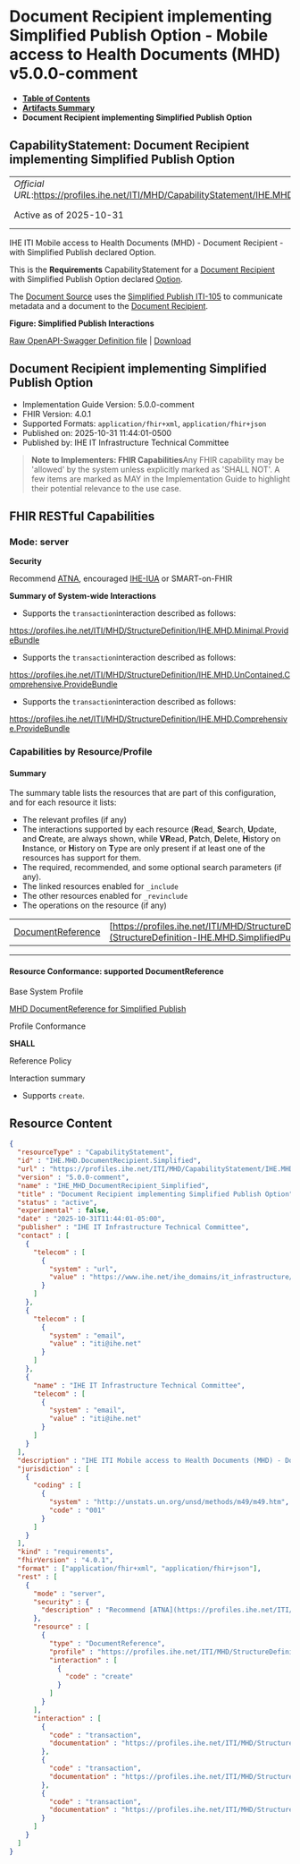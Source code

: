 # Document Recipient implementing Simplified Publish Option - Mobile access to Health Documents (MHD) v5.0.0-comment

* [**Table of Contents**](toc.md)
* [**Artifacts Summary**](artifacts.md)
* **Document Recipient implementing Simplified Publish Option**

## CapabilityStatement: Document Recipient implementing Simplified Publish Option 

| | |
| :--- | :--- |
| *Official URL*:https://profiles.ihe.net/ITI/MHD/CapabilityStatement/IHE.MHD.DocumentRecipient.Simplified | *Version*:5.0.0-comment |
| Active as of 2025-10-31 | *Computable Name*:IHE_MHD_DocumentRecipient_Simplified |

 
IHE ITI Mobile access to Health Documents (MHD) - Document Recipient - with Simplified Publish declared Option. 

This is the **Requirements** CapabilityStatement for a [Document Recipient](1331_actors_and_transactions.md#133113-document-recipient) with Simplified Publish Option declared [Option](1332_actor_options.md).

The [Document Source](1331_actors_and_transactions.md#133111-document-source) uses the [Simplified Publish ITI-105](ITI-105.md) to communicate metadata and a document to the [Document Recipient](1331_actors_and_transactions.md#133113-document-recipient).

**Figure: Simplified Publish Interactions**

 [Raw OpenAPI-Swagger Definition file](IHE.MHD.DocumentRecipient.Simplified.openapi.json) | [Download](IHE.MHD.DocumentRecipient.Simplified.openapi.json) 

## Document Recipient implementing Simplified Publish Option

* Implementation Guide Version: 5.0.0-comment 
* FHIR Version: 4.0.1 
* Supported Formats: `application/fhir+xml`, `application/fhir+json`
* Published on: 2025-10-31 11:44:01-0500 
* Published by: IHE IT Infrastructure Technical Committee 

> **Note to Implementers: FHIR Capabilities**Any FHIR capability may be 'allowed' by the system unless explicitly marked as 'SHALL NOT'. A few items are marked as MAY in the Implementation Guide to highlight their potential relevance to the use case.

## FHIR RESTful Capabilities

### Mode: server

**Security**

> 

Recommend [ATNA](https://profiles.ihe.net/ITI/TF/Volume1/ch-9.html), encouraged [IHE-IUA](https://profiles.ihe.net/ITI/IUA/index.html) or SMART-on-FHIR


**Summary of System-wide Interactions**

* Supports the `transaction`interaction described as follows:

https://profiles.ihe.net/ITI/MHD/StructureDefinition/IHE.MHD.Minimal.ProvideBundle


* Supports the `transaction`interaction described as follows:

https://profiles.ihe.net/ITI/MHD/StructureDefinition/IHE.MHD.UnContained.Comprehensive.ProvideBundle


* Supports the `transaction`interaction described as follows:

https://profiles.ihe.net/ITI/MHD/StructureDefinition/IHE.MHD.Comprehensive.ProvideBundle


### Capabilities by Resource/Profile

#### Summary

The summary table lists the resources that are part of this configuration, and for each resource it lists:

* The relevant profiles (if any)
* The interactions supported by each resource (**R**ead, **S**earch, **U**pdate, and **C**reate, are always shown, while **VR**ead, **P**atch, **D**elete, **H**istory on **I**nstance, or **H**istory on **T**ype are only present if at least one of the resources has support for them.
* The required, recommended, and some optional search parameters (if any).
* The linked resources enabled for `_include`
* The other resources enabled for `_revinclude`
* The operations on the resource (if any)

| | | | | | | | | | |
| :--- | :--- | :--- | :--- | :--- | :--- | :--- | :--- | :--- | :--- |
| [DocumentReference](#DocumentReference1-1) | [https://profiles.ihe.net/ITI/MHD/StructureDefinition/IHE.MHD.SimplifiedPublish.DocumentReference](StructureDefinition-IHE.MHD.SimplifiedPublish.DocumentReference.md) |  |  |  | y |  |  |  |  |

-------

#### Resource Conformance: supported DocumentReference

Base System Profile

[MHD DocumentReference for Simplified Publish](StructureDefinition-IHE.MHD.SimplifiedPublish.DocumentReference.md)

Profile Conformance

**SHALL**

Reference Policy

Interaction summary

* Supports `create`.



## Resource Content

```json
{
  "resourceType" : "CapabilityStatement",
  "id" : "IHE.MHD.DocumentRecipient.Simplified",
  "url" : "https://profiles.ihe.net/ITI/MHD/CapabilityStatement/IHE.MHD.DocumentRecipient.Simplified",
  "version" : "5.0.0-comment",
  "name" : "IHE_MHD_DocumentRecipient_Simplified",
  "title" : "Document Recipient implementing Simplified Publish Option",
  "status" : "active",
  "experimental" : false,
  "date" : "2025-10-31T11:44:01-05:00",
  "publisher" : "IHE IT Infrastructure Technical Committee",
  "contact" : [
    {
      "telecom" : [
        {
          "system" : "url",
          "value" : "https://www.ihe.net/ihe_domains/it_infrastructure/"
        }
      ]
    },
    {
      "telecom" : [
        {
          "system" : "email",
          "value" : "iti@ihe.net"
        }
      ]
    },
    {
      "name" : "IHE IT Infrastructure Technical Committee",
      "telecom" : [
        {
          "system" : "email",
          "value" : "iti@ihe.net"
        }
      ]
    }
  ],
  "description" : "IHE ITI Mobile access to Health Documents (MHD) - Document Recipient - with Simplified Publish declared Option.",
  "jurisdiction" : [
    {
      "coding" : [
        {
          "system" : "http://unstats.un.org/unsd/methods/m49/m49.htm",
          "code" : "001"
        }
      ]
    }
  ],
  "kind" : "requirements",
  "fhirVersion" : "4.0.1",
  "format" : ["application/fhir+xml", "application/fhir+json"],
  "rest" : [
    {
      "mode" : "server",
      "security" : {
        "description" : "Recommend [ATNA](https://profiles.ihe.net/ITI/TF/Volume1/ch-9.html), encouraged [IHE-IUA](https://profiles.ihe.net/ITI/IUA/index.html) or SMART-on-FHIR"
      },
      "resource" : [
        {
          "type" : "DocumentReference",
          "profile" : "https://profiles.ihe.net/ITI/MHD/StructureDefinition/IHE.MHD.SimplifiedPublish.DocumentReference",
          "interaction" : [
            {
              "code" : "create"
            }
          ]
        }
      ],
      "interaction" : [
        {
          "code" : "transaction",
          "documentation" : "https://profiles.ihe.net/ITI/MHD/StructureDefinition/IHE.MHD.Minimal.ProvideBundle"
        },
        {
          "code" : "transaction",
          "documentation" : "https://profiles.ihe.net/ITI/MHD/StructureDefinition/IHE.MHD.UnContained.Comprehensive.ProvideBundle"
        },
        {
          "code" : "transaction",
          "documentation" : "https://profiles.ihe.net/ITI/MHD/StructureDefinition/IHE.MHD.Comprehensive.ProvideBundle"
        }
      ]
    }
  ]
}

```
